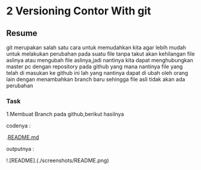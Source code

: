 # 2 Versioning Contor With git

## Resume 
git merupakan salah satu cara untuk memudahkan kita agar lebih mudah untuk melakukan perubahan pada suatu file tanpa takut akan kehilangan file aslinya atau mengubah file aslinya,jadi nantinya kita dapat menghubungkan master pc dengan repository pada github yang mana nantinya file yang telah di masukan ke github ini lah yang nantinya dapat di ubah oleh orang lain dengan menambahkan branch baru sehingga file asli tidak akan ada perubahan 

### Task
1.Membuat Branch pada github,berikut hasilnya

codenya :

.[README.md](./praktikum/README.md)

outputnya :

!.[README].(./screenshots/README.png)